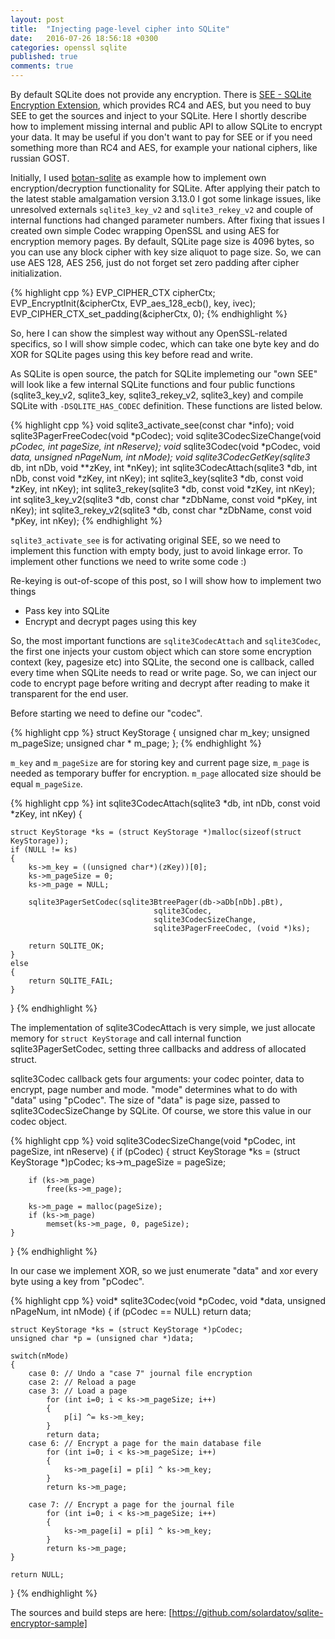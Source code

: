 ```yaml
---
layout: post
title:  "Injecting page-level cipher into SQLite"
date:   2016-07-26 18:56:18 +0300
categories: openssl sqlite
published: true
comments: true
---
```


By default SQLite does not provide any encryption. There is [SEE - SQLite Encryption Extension], which provides RC4 and AES, but you need to buy SEE to get the sources and inject to your SQLite. Here I shortly describe how to implement missing internal and public API to allow SQLite to encrypt your data. It may be useful if you don't want to pay for SEE or if you need something more than RC4 and AES, for example your national ciphers, like russian GOST.

<!--more-->

Initially, I used [botan-sqlite] as example how to implement own encryption/decryption functionality for SQLite. After applying their patch to the latest stable amalgamation version 3.13.0 I got some linkage issues, like unresolved externals `sqlite3_key_v2` and `sqlite3_rekey_v2` and couple of internal functions had changed parameter numbers. After fixing that issues I created own simple Codec wrapping OpenSSL and using AES for encryption memory pages. By default, SQLite page size is 4096 bytes, so you can use any block cipher with key size aliquot to page size. So, we can use AES 128, AES 256, just do not forget set zero padding after cipher initialization.

{% highlight cpp %}
    EVP_CIPHER_CTX cipherCtx;
    EVP_EncryptInit(&cipherCtx, EVP_aes_128_ecb(), key, ivec);
    EVP_CIPHER_CTX_set_padding(&cipherCtx, 0);
{% endhighlight %}

So, here I can show the simplest way without any OpenSSL-related specifics, so I will show simple codec, which can take one byte key and do XOR for SQLite pages using this key before read and write.

As SQLite is open source, the patch for SQLite implemeting our "own SEE" will look like a few internal SQLite functions and four public functions (sqlite3_key_v2, sqlite3_key, sqlite3_rekey_v2, sqlite3_key) and compile SQLite with `-DSQLITE_HAS_CODEC` definition. These functions are listed below.

{% highlight cpp %}
void sqlite3_activate_see(const char *info);
void sqlite3PagerFreeCodec(void *pCodec);
void sqlite3CodecSizeChange(void *pCodec, int pageSize, int nReserve);
void* sqlite3Codec(void *pCodec, void *data, unsigned nPageNum, int nMode);
void sqlite3CodecGetKey(sqlite3* db, int nDb, void **zKey, int *nKey);
int sqlite3CodecAttach(sqlite3 *db, int nDb, const void *zKey, int nKey);
int sqlite3_key(sqlite3 *db, const void *zKey, int nKey);
int sqlite3_rekey(sqlite3 *db, const void *zKey, int nKey);
int sqlite3_key_v2(sqlite3 *db, const char *zDbName, const void *pKey, int nKey);
int sqlite3_rekey_v2(sqlite3 *db, const char *zDbName, const void *pKey, int nKey);
{% endhighlight %}

`sqlite3_activate_see` is for activating original SEE, so we need to implement this function with empty body, just to avoid linkage error. To implement other functions we need to write some code :)

Re-keying is out-of-scope of this post, so I will show how to implement two things

* Pass key into SQLite
* Encrypt and decrypt pages using this key

So, the most important functions are `sqlite3CodecAttach` and `sqlite3Codec`, the first one injects your custom object which can store some encryption context (key, pagesize etc) into SQLite, the second one is callback, called every time when SQLite needs to read or write page. So, we can inject our code to encrypt page before writing and decrypt after reading to make it transparent for the end user.

Before starting we need to define our "codec".

{% highlight cpp %}
struct KeyStorage
{
    unsigned char m_key;
    unsigned m_pageSize;
    unsigned char * m_page;
};
{% endhighlight %}

`m_key` and `m_pageSize` are for storing key and current page size, `m_page` is needed as temporary buffer for encryption. `m_page` allocated size should be equal `m_pageSize`.

{% highlight cpp %}
int sqlite3CodecAttach(sqlite3 *db, int nDb, const void *zKey, int nKey)
{
    
    struct KeyStorage *ks = (struct KeyStorage *)malloc(sizeof(struct KeyStorage));
    if (NULL != ks)
    {
        ks->m_key = ((unsigned char*)(zKey))[0];
        ks->m_pageSize = 0;
        ks->m_page = NULL;
        
        sqlite3PagerSetCodec(sqlite3BtreePager(db->aDb[nDb].pBt),
                                    sqlite3Codec,
                                    sqlite3CodecSizeChange,
                                    sqlite3PagerFreeCodec, (void *)ks);

        return SQLITE_OK;
    }
    else
    {
        return SQLITE_FAIL;
    }
}
{% endhighlight %}

The implementation of sqlite3CodecAttach is very simple, we just allocate memory for `struct KeyStorage` and call internal function sqlite3PagerSetCodec, setting three callbacks and address of allocated struct.

sqlite3Codec callback gets four arguments: your codec pointer, data to encrypt, page number and mode. "mode" determines what to do with "data" using "pCodec". The size of "data" is page size, passed to sqlite3CodecSizeChange by SQLite. Of course, we store this value in our codec object.

{% highlight cpp %}
void sqlite3CodecSizeChange(void *pCodec, int pageSize, int nReserve)
{
    if (pCodec)
    {
        struct KeyStorage *ks = (struct KeyStorage *)pCodec;
        ks->m_pageSize = pageSize;

        if (ks->m_page)
            free(ks->m_page);

        ks->m_page = malloc(pageSize);
        if (ks->m_page)
            memset(ks->m_page, 0, pageSize);
    }
}
{% endhighlight %}

In our case we implement XOR, so we just enumerate "data" and xor every byte using a key from "pCodec".

 {% highlight cpp %}
void* sqlite3Codec(void *pCodec, void *data, unsigned nPageNum, int nMode)
{
    if (pCodec == NULL)
        return data;

    struct KeyStorage *ks = (struct KeyStorage *)pCodec;
    unsigned char *p = (unsigned char *)data;
    
    switch(nMode)
    {
        case 0: // Undo a "case 7" journal file encryption
        case 2: // Reload a page
        case 3: // Load a page
            for (int i=0; i < ks->m_pageSize; i++)
            {
                p[i] ^= ks->m_key;
            }
            return data;
        case 6: // Encrypt a page for the main database file
            for (int i=0; i < ks->m_pageSize; i++)
            {
                ks->m_page[i] = p[i] ^ ks->m_key;
            }
            return ks->m_page;

        case 7: // Encrypt a page for the journal file
            for (int i=0; i < ks->m_pageSize; i++)
            {
                ks->m_page[i] = p[i] ^ ks->m_key;
            }
            return ks->m_page;            
    }

    return NULL;
}
{% endhighlight %}

The sources and build steps are here: [https://github.com/solardatov/sqlite-encryptor-sample]


[SEE - SQLite Encryption Extension]: https://www.sqlite.org/see/doc/trunk/www/index.wiki
[botan-sqlite]: https://github.com/randombit/botan-sqlite
[https://github.com/solardatov/sqlite-encryptor-sample]: https://github.com/solardatov/sqlite-encryptor-sample